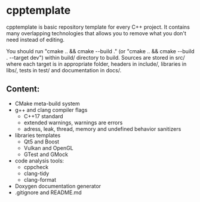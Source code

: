 # **cpptemplate**

cpptemplate is basic repository template for every C++ project.
It contains many overlapping technologies that allows you to remove what you don't need
instead of editing.

You should run "cmake .. && cmake --build ." (or "cmake .. && cmake --build . --target dev")
within build/ directory to build.
Sources are stored in src/ where each target is in appropriate folder, headers in include/,
libraries in libs/, tests in test/ and documentation in docs/.

## Content:
- CMake meta-build system
- g++ and clang compiler flags
  - C++17 standard
  - extended warnings, warnings are errors
  - adress, leak, thread, memory and undefined behavior sanitizers
- libraries templates
  - Qt5 and Boost
  - Vulkan and OpenGL
  - GTest and GMock
- code analysis tools:
  - cppcheck
  - clang-tidy
  - clang-format
- Doxygen documentation generator
- .gitignore and README.md
